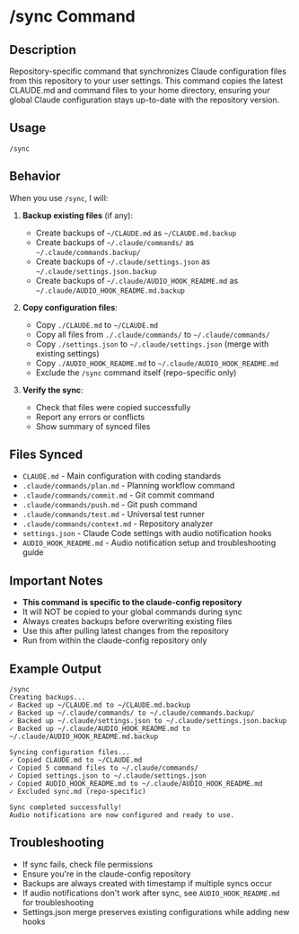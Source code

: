 # /sync Command

## Description
Repository-specific command that synchronizes Claude configuration files from this repository to your user settings. This command copies the latest CLAUDE.md and command files to your home directory, ensuring your global Claude configuration stays up-to-date with the repository version.

## Usage
```
/sync
```

## Behavior
When you use `/sync`, I will:

1. **Backup existing files** (if any):
   - Create backups of `~/CLAUDE.md` as `~/CLAUDE.md.backup`
   - Create backups of `~/.claude/commands/` as `~/.claude/commands.backup/`
   - Create backups of `~/.claude/settings.json` as `~/.claude/settings.json.backup`
   - Create backups of `~/.claude/AUDIO_HOOK_README.md` as `~/.claude/AUDIO_HOOK_README.md.backup`

2. **Copy configuration files**:
   - Copy `./CLAUDE.md` to `~/CLAUDE.md`
   - Copy all files from `./.claude/commands/` to `~/.claude/commands/`
   - Copy `./settings.json` to `~/.claude/settings.json` (merge with existing settings)
   - Copy `./AUDIO_HOOK_README.md` to `~/.claude/AUDIO_HOOK_README.md`
   - Exclude the `/sync` command itself (repo-specific only)

3. **Verify the sync**:
   - Check that files were copied successfully
   - Report any errors or conflicts
   - Show summary of synced files

## Files Synced
- `CLAUDE.md` - Main configuration with coding standards
- `.claude/commands/plan.md` - Planning workflow command
- `.claude/commands/commit.md` - Git commit command
- `.claude/commands/push.md` - Git push command
- `.claude/commands/test.md` - Universal test runner
- `.claude/commands/context.md` - Repository analyzer
- `settings.json` - Claude Code settings with audio notification hooks
- `AUDIO_HOOK_README.md` - Audio notification setup and troubleshooting guide

## Important Notes
- **This command is specific to the claude-config repository**
- It will NOT be copied to your global commands during sync
- Always creates backups before overwriting existing files
- Use this after pulling latest changes from the repository
- Run from within the claude-config repository only

## Example Output
```
/sync
Creating backups...
✓ Backed up ~/CLAUDE.md to ~/CLAUDE.md.backup
✓ Backed up ~/.claude/commands/ to ~/.claude/commands.backup/
✓ Backed up ~/.claude/settings.json to ~/.claude/settings.json.backup
✓ Backed up ~/.claude/AUDIO_HOOK_README.md to ~/.claude/AUDIO_HOOK_README.md.backup

Syncing configuration files...
✓ Copied CLAUDE.md to ~/CLAUDE.md
✓ Copied 5 command files to ~/.claude/commands/
✓ Copied settings.json to ~/.claude/settings.json
✓ Copied AUDIO_HOOK_README.md to ~/.claude/AUDIO_HOOK_README.md
✓ Excluded sync.md (repo-specific)

Sync completed successfully!
Audio notifications are now configured and ready to use.
```

## Troubleshooting
- If sync fails, check file permissions
- Ensure you're in the claude-config repository
- Backups are always created with timestamp if multiple syncs occur
- If audio notifications don't work after sync, see `AUDIO_HOOK_README.md` for troubleshooting
- Settings.json merge preserves existing configurations while adding new hooks